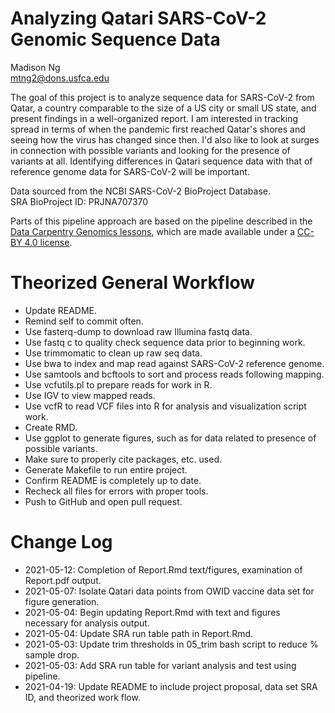 # Analyzing Qatari SARS-CoV-2 Genomic Sequence Data  

Madison Ng  
mtng2@dons.usfca.edu  

The goal of this project is to analyze sequence data for SARS-CoV-2 from 
Qatar, a country comparable to the size of a US city or small US state, and 
present findings in a well-organized report. I am interested in tracking 
spread in terms of when the pandemic first reached Qatar's shores and seeing 
how the virus has changed since then. I'd also like to look at surges in 
connection with possible variants and looking for the presence of variants at 
all. Identifying differences in Qatari sequence data with that of reference 
genome data for SARS-CoV-2 will be important.  

Data sourced from the NCBI SARS-CoV-2 BioProject Database.  
SRA BioProject ID: PRJNA707370  

Parts of this pipeline approach are based on the pipeline described in the [Data Carpentry Genomics lessons](https://datacarpentry.org/genomics-workshop/), which are made available under a [CC-BY 4.0 license](https://creativecommons.org/licenses/by/4.0/).  

# Theorized General Workflow  
* Update README.  
* Remind self to commit often.  
* Use fasterq-dump to download raw Illumina fastq data.  
* Use fastq c to quality check sequence data prior to beginning work.  
* Use trimmomatic to clean up raw seq data.  
* Use bwa to index and map read against SARS-CoV-2 reference genome.  
* Use samtools and bcftools to sort and process reads following mapping.  
* Use vcfutils.pl to prepare reads for work in R.  
* Use IGV to view mapped reads.  
* Use vcfR to read VCF files into R for analysis and visualization script work.  
* Create RMD.  
* Use ggplot to generate figures, such as for data related to presence of possible variants.  
* Make sure to properly cite packages, etc. used.  
* Generate Makefile to run entire project.  
* Confirm README is completely up to date.  
* Recheck all files for errors with proper tools.  
* Push to GitHub and open pull request.  

# Change Log
* 2021-05-12: Completion of Report.Rmd text/figures, examination of Report.pdf output.
* 2021-05-07: Isolate Qatari data points from OWID vaccine data set for figure generation.
* 2021-05-04: Begin updating Report.Rmd with text and figures necessary for analysis output.
* 2021-05-04: Update SRA run table path in Report.Rmd.
* 2021-05-03: Update trim thresholds in 05_trim bash script to reduce % sample drop.
* 2021-05-03: Add SRA run table for variant analysis and test using pipeline.
* 2021-04-19: Update README to include project proposal, data set SRA ID, and theorized work flow.  
